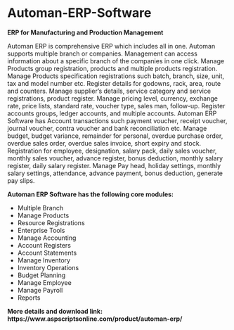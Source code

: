 # Automan-ERP-Software
<b>ERP for Manufacturing and Production Management</b>

Automan ERP is comprehensive ERP which includes all in one. Automan supports multiple branch or companies. Management can access information about a specific branch of the companies in one click. Manage Products group registration, products and multiple products registration. Manage Products specification registrations such batch, branch, size, unit, tax and model number etc. Register details for godowns, rack, area, route and counters. Manage supplier’s details, service category and service registrations, product register. Manage pricing level, currency, exchange rate, price lists, standard rate, voucher type, sales man, follow-up. Register accounts groups, ledger accounts, and multiple accounts. Automan ERP Software has Account transactions such payment voucher, receipt voucher, journal voucher, contra voucher and bank reconciliation etc. Manage budget, budget variance, remainder for personal, overdue purchase order, overdue sales order, overdue sales invoice, short expiry and stock. Registration for employee, designation, salary pack, daily sales voucher, monthly sales voucher, advance register, bonus deduction, monthly salary register, daily salary register. Manage Pay head, holiday settings, monthly salary settings, attendance, advance payment, bonus deduction, generate pay slips.

<b>Automan ERP Software has the following core modules:</b>

<ul>
<li>Multiple Branch</li>
<li>Manage Products</li>
<li>Resource Registrations</li>
<li>Enterprise Tools</li>
<li>Manage Accounting</li>
<li>Account Registers</li>
<li>Account Statements</li>
<li>Manage Inventory</li>
<li>Inventory Operations</li>
<li>Budget Planning</li>
<li>Manage Employee</li>
<li>Manage Payroll</li>
<li>Reports</li>
</ul>
<b>More details and download link:</b></br>
<b>https://www.aspscriptsonline.com/product/automan-erp/</b>
